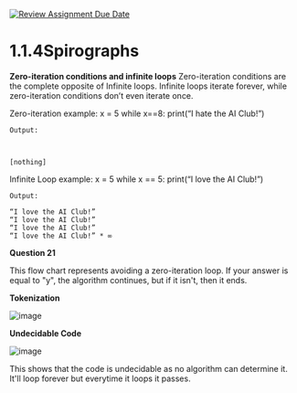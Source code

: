 [![Review Assignment Due Date](https://classroom.github.com/assets/deadline-readme-button-22041afd0340ce965d47ae6ef1cefeee28c7c493a6346c4f15d667ab976d596c.svg)](https://classroom.github.com/a/SkD24yV8)
# 1.1.4Spirographs

**Zero-iteration conditions and infinite loops**
Zero-iteration conditions are the complete opposite of Infinite loops. Infinite loops iterate forever, while zero-iteration conditions don’t even iterate once. 

Zero-iteration example:
x = 5
while x==8:
		print(“I hate the AI Club!”)
	
	Output:



	[nothing]




Infinite Loop example:
x = 5
while x == 5:
		print(“I love the AI Club!”)

	Output:

	“I love the AI Club!”
	“I love the AI Club!”
	“I love the AI Club!”
	“I love the AI Club!” * ∞


**Question 21**

This flow chart represents avoiding a zero-iteration loop. If your answer is equal to "y", the algorithm continues, but if it isn't, then it ends.
   
**Tokenization**

![image](https://github.com/user-attachments/assets/90e55e47-3ef1-4718-96b6-b946fdcc5d05)

**Undecidable Code**

![image](https://github.com/user-attachments/assets/f6765f83-2bc6-446c-995b-3f73e300efa8)

This shows that the code is undecidable as no algorithm can determine it. It'll loop forever but everytime it loops it passes.


   



